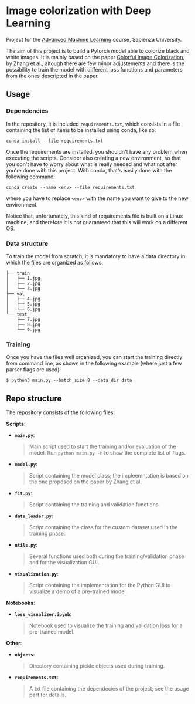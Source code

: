 # Image colorization with Deep Learning
Project for the [Advanced Machine Learning](https://sites.google.com/di.uniroma1.it/aml-20-21) course, Sapienza University.

The aim of this project is to build a Pytorch model able to colorize black and white images. It is mainly based on the paper [Colorful Image Colorization](https://arxiv.org/abs/1603.08511), by Zhang et al., altough there are few minor adjustements and there is the possibility to train the model with different loss functions and parameters from the ones descripted in the paper.

## Usage
### Dependencies
In the repository, it is included `requirements.txt`, which consists in a file containing the list of items to be installed using conda, like so:

`conda install --file requirements.txt`

Once the requirements are installed, you shouldn't have any problem when executing the scripts. Consider also creating a new environment, so that you don't have to worry about what is really needed and what not after you're done with this project. With conda, that's easily done with the following command:

`conda create --name <env> --file requirements.txt`

where you have to replace `<env>` with the name you want to give to the new environment.

Notice that, unfortunately, this kind of requirements file is built on a Linux machine, and therefore it is not guaranteed that this will work on a different OS.
### Data structure
To train the model from scratch, it is mandatory to have a data directory in which the files are organized as follows:
```
├── train
│   ├── 1.jpg
│   ├── 2.jpg
│   └── 3.jpg
├── val
│   ├── 4.jpg
│   ├── 5.jpg
│   └── 6.jpg
└── test
    ├── 7.jpg
    ├── 8.jpg
    └── 9.jpg
```
### Training
Once you have the files well organized, you can start the training directly from command line, as shown in the following example (where just a few parser flags are used):

```shell
$ python3 main.py --batch_size 8 --data_dir data
```
## Repo structure
The repository consists of the following files:

**Scripts**:
* __`main.py`__:
    > Main script used to start the training and/or evaluation of the model. Run `python main.py -h` to show the complete list of flags.
* __`model.py`__:
    > Script containing the model class; the impleemntation is based on the one proposed on the paper by Zhang et al.
* __`fit.py`__:
    > Script containing the training and validation functions.
* __`data_loader.py`__:
    > Script containing the class for the custom dataset used in the training phase.
* __`utils.py`__:
    > Several functions used both during the training/validation phase and for the visualization GUI.
* __`visualization.py`__:
    > Script containing the implementation for the Python GUI to visualize a demo of a pre-trained model.

**Notebooks**:
* __`loss_visualizer.ipynb`__:
    > Notebook used to visualize the training and validation loss for a pre-trained model.

**Other**:
* __`objects`__:
    > Directory containing pickle objects used during training.
* __`requirements.txt`__:
    > A txt file containing the dependecies of the project; see the usage part for details.
